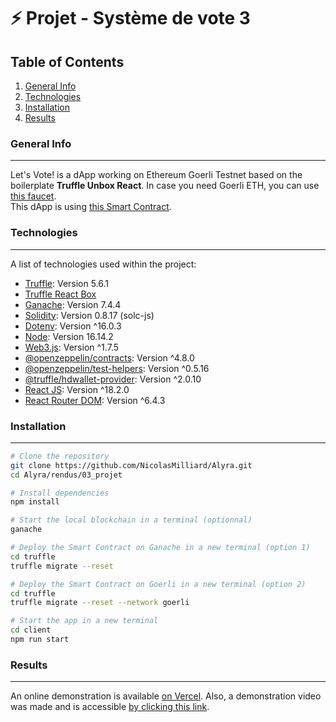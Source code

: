 # ⚡️ Projet - Système de vote 3
## Table of Contents
1. [General Info](#general-info)
2. [Technologies](#technologies)
3. [Installation](#installation)
4. [Results](#results)

<a name="general-info"></a>
### General Info
***
Let's Vote! is a dApp working on Ethereum Goerli Testnet based on the boilerplate **Truffle Unbox React**. In case you need Goerli ETH, you can use [this faucet](https://goerlifaucet.com/).\
This dApp is using [this Smart Contract](https://github.com/NicolasMilliard/Alyra/blob/main/rendus/03_projet/truffle/contracts/Voting.sol).

<a name="technologies"></a>
### Technologies
***
A list of technologies used within the project:
* [Truffle](https://trufflesuite.com/truffle/): Version 5.6.1
* [Truffle React Box](#https://trufflesuite.com/boxes/react/)
* [Ganache](https://trufflesuite.com/ganache/): Version 7.4.4
* [Solidity](https://github.com/ethereum/solc-js): Version 0.8.17 (solc-js)
* [Dotenv](https://github.com/motdotla/dotenv): Version ^16.0.3
* [Node](https://nodejs.org/en/): Version 16.14.2
* [Web3.js](https://web3js.org/): Version ^1.7.5
* [@openzeppelin/contracts](https://docs.openzeppelin.com/contracts/4.x/): Version ^4.8.0
* [@openzeppelin/test-helpers](https://docs.openzeppelin.com/test-helpers/0.5/): Version ^0.5.16
* [@truffle/hdwallet-provider](https://github.com/trufflesuite/truffle): Version ^2.0.10
* [React JS](https://fr.reactjs.org/): Version ^18.2.0
* [React Router DOM](https://github.com/remix-run/react-router/tree/main/packages/react-router-dom): Version ^6.4.3

<a name="installation"></a>
### Installation
***
```sh
# Clone the repository
git clone https://github.com/NicolasMilliard/Alyra.git
cd Alyra/rendus/03_projet

# Install dependencies
npm install

# Start the local blockchain in a terminal (optionnal)
ganache

# Deploy the Smart Contract on Ganache in a new terminal (option 1)
cd truffle
truffle migrate --reset

# Deploy the Smart Contract on Goerli in a new terminal (option 2)
cd truffle
truffle migrate --reset --network goerli

# Start the app in a new terminal
cd client
npm run start
```

<a name="results"></a>
### Results
***
An online demonstration is available [on Vercel](https://letsvote-beta.vercel.app/). Also, a demonstration video was made and is accessible [by clicking this link](https://www.loom.com/share/88607f658ed345c6b76a7c3e8215b5ba).